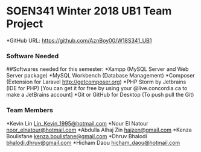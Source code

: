 # SOEN341 Winter 2018 UB1 Team Project
*GitHub URL: https://github.com/AznBoy00/W18S341_UB1

### Software Needed
##Softwares needed for this semester:
*Xampp (MySQL Server and Web Server package)
*MySQL Workbench (Database Management)
*Composer (Extension for Laravel http://getcomposer.org)
*PHP Storm by Jetbrains (IDE for PHP) [You can get it for free by using your @live.concordia.ca to make a JetBrains account]
*Git or GitHub for Desktop (To push pull the Git)

### Team Members
*Kevin Lin <Lin_Kevin_1995@hotmail.com>
*Nour El Natour <noor_elnatour@hotmail.com>
*Abdulla Alhaj Zin <hajzen@gmail.com>
*Kenza Boulisfane <kenza.boulisfane@gmail.com>
*Dhruv Bhalodi <bhalodi.dhruv@gmail.com>
*Hicham Daou <hicham_daou@hotmail.com>
